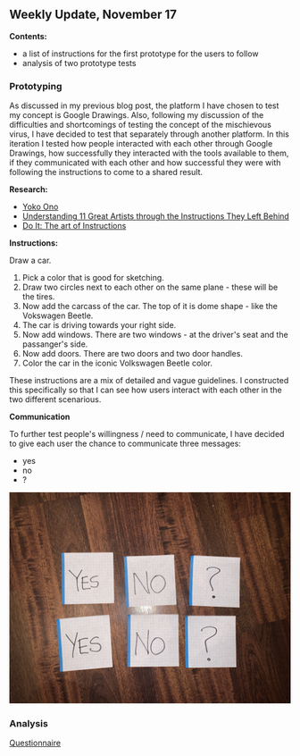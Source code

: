 ## Weekly Update, November 17

**Contents:**
- a list of instructions for the first prototype for the users to follow
- analysis of two prototype tests

### Prototyping

As discussed in my previous blog post, the platform I have chosen to test my concept is Google Drawings. Also, following my discussion of the difficulties and shortcomings of testing the concept of the mischievous virus, I have decided to test that separately through another platform. In this iteration I tested how people interacted with each other through Google Drawings, how successfully they interacted with the tools available to them, if they communicated with each other and how successful they were with following the instructions to come to a shared result.


**Research:**
- [Yoko Ono](https://www.moma.org/magazine/articles/61)
- [Understanding 11 Great Artists through the Instructions They Left Behind](https://www.artsy.net/article/artsy-editorial-understanding-11-great-artists-instructions-left)
- [Do It: The art of Instructions](https://www.theguardian.com/artanddesign/2013/jul/09/do-it-manchester-festival)


**Instructions:**

Draw a car.

1. Pick a color that is good for sketching.
2. Draw two circles next to each other on the same plane - these will be the tires.
3. Now add the carcass of the car. The top of it is dome shape - like the Vokswagen Beetle.
4. The car is driving towards your right side.
5. Now add windows. There are two windows - at the driver's seat and the passanger's side.
6. Now add doors. There are two doors and two door handles.
7. Color the car in the iconic Volkswagen Beetle color.

These instructions are a mix of detailed and vague guidelines. I constructed this specifically so that I can see how users interact with each other in the two different scenarious.

**Communication**

To further test people's willingness / need to communicate, I have decided to give each user the chance to communicate three messages:
- yes
- no 
- ?

![communication](/media/communication.JPG)

### Analysis
[Questionnaire]()

